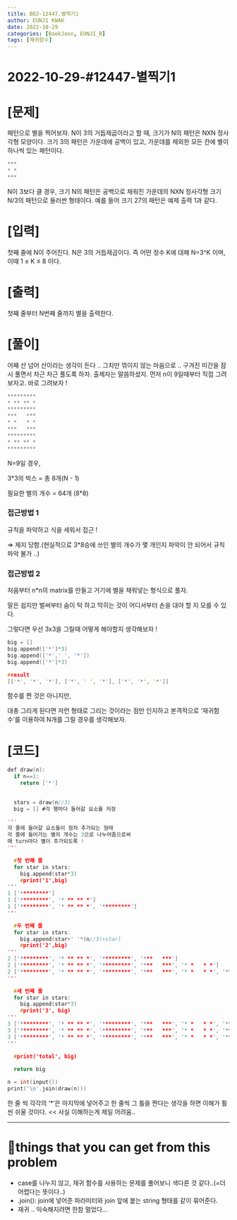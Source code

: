 ```yaml
---
title: BOJ-12447.별찍기1
author: EUNJI KWAK
date: 2022-10-29
categories: [BaekJoon, EUNJI_B]
tags: [재귀함수]
---
```



# 2022-10-29-#12447-별찍기1

# [문제]

패턴으로 별을 찍어보자. N이 3의 거듭제곱이라고 할 때, 크기가 N의 패턴은 NXN 정사각형 모양이다. 크기 3의 패턴은 가운데에 공백이 있고, 가운데를 제외한 모든 칸에 별이 하나씩 있는 패턴이다.

```c
***
* *
***
```

N이 3보다 클 경우, 크기 N의 패턴은 공백으로 채워진 가운데의 NXN 정사각형 크기 N/3의 패턴으로 둘러싼 형태이다. 예를 들어 크기 27의 패턴은 예제 출력 1과 같다. 

# [입력]

첫째 줄에 N이 주어진다. N은 3의 거듭제곱이다. 즉 어떤 정수 K에 대해 N=3^K 이며, 이때 1 ≤ K ≤ 8 이다.

# [출력]

첫째 줄부터 N번째 줄까지 별을 출력한다. 

# [풀이]

어째 산 넘어 산이라는 생각이 든다 .. 그치만 꺾이지 않는 마음으로 .. 구겨진 미간을 잠시 풀면서 차근 차근 풀도록 하자. 출제자는 말씀하셨지. 먼저 n이 9일때부터 직접 그려보자고. 바로 그려보자 !

```c
*********
* ** ** *
*********
***   ***
* *   * *
***   ***
*********
* ** ** *
*********
```

N=9일 경우,

3*3의 박스 = 총 8개(N - 1)

필요한 별의 개수 = 64개 (8*8)

### 접근방법 1

규칙을 파악하고 식을 세워서 접근 !

⇒ 제지 당함.(현실적으로 3*8승에 쓰인 별의 개수가 몇 개인지 파악이 안 되어서 규칙 파악 불가 ..)

### 접근방법 2

처음부터 n*n의 matrix를 만들고 거기에 별을 채워넣는 형식으로 풀자.

말은 쉽지만 벌써부터 숨이 턱 하고 막히는 것이 어디서부터 손을 대야 할 지 모를 수 있다.

그렇다면 우선 3x3을 그릴때 어떻게 해야할지 생각해보자 !

```c
big = []
big.append(['*']*3)
big.append(['*',' ', '*'])
big.append(['*']*3)
```

```c
#result
[['*', '*', '*'], ['*', ' ', '*'], ['*', '*', '*']]
```

함수를 짠 것은 아니지만,

대충 그리게 된다면 저런 형태로 그리는 것이라는 점만 인지하고 본격적으로 ‘재귀함수’를 이용하여 N개를 그릴 경우를 생각해보자.

# [코드]

```c
def draw(n):
  if n==1:
    return ['*']
	

  stars = draw(n//3)
  big = [] #각 행마다 들어갈 요소를 저장

'''
각 줄에 들어갈 요소들이 점차 추가되는 형태
각 줄에 들어가는 별의 개수는 3으로 나누어줌으로써
매 turn마다 별이 추가되도록 !
'''

  #첫 번째 줄
  for star in stars:
    big.append(star*3)
    #print('1',big) 
'''
1 ['*********']
1 ['*********', '* ** ** *']
1 ['*********', '* ** ** *', '*********']
'''

  #두 번째 줄
  for star in stars:
    big.append(star+' '*(n//3)+star)
    #print('2',big)
'''
2 ['*********', '* ** ** *', '*********', '***   ***']
2 ['*********', '* ** ** *', '*********', '***   ***', '* *   * *']
2 ['*********', '* ** ** *', '*********', '***   ***', '* *   * *', '***   ***']
'''

  #세 번째 줄
  for star in stars:
    big.append(star*3)
    #print('3', big)
'''
3 ['*********', '* ** ** *', '*********', '***   ***', '* *   * *', '***   ***', '*********']
3 ['*********', '* ** ** *', '*********', '***   ***', '* *   * *', '***   ***', '*********', '* ** ** *']
3 ['*********', '* ** ** *', '*********', '***   ***', '* *   * *', '***   ***', '*********', '* ** ** *', '*********']
'''
  
  #print('total', big)

  return big

n = int(input())
print('\n'.join(draw(n)))
```

한 줄 씩 각각의 ‘*’은 마지막에 넣어주고 한 줄씩 그 틀을 짠다는 생각을 하면 이해가 훨씬 쉬울 것이다. << 사실 이해하는게 제일 어려움..

---

# **📌things that you can get from this problem**

- case를 나누지 않고, 재귀 함수를 사용하는 문제를 풀어보니 색다른 것 같다..(=더 어렵다는 뜻이다..)
- .join():  join에 넣어준 파라미터와 join 앞에 붙는 string 형태를 같이 묶어준다.
- 재귀 .. 익숙해지려면 한참 멀었다…
